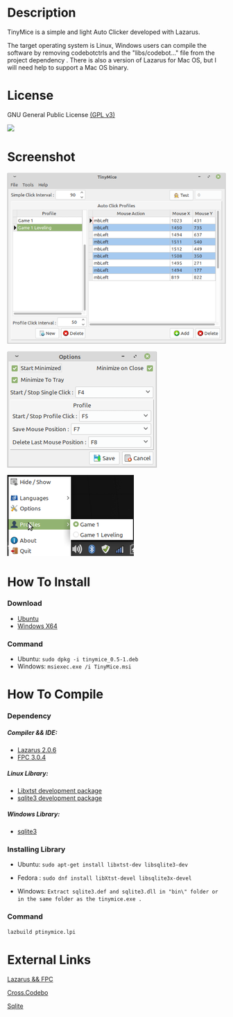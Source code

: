 



# Description

TinyMice is a simple and light Auto Clicker developed with Lazarus. 

The target operating system is Linux,  Windows users can compile the software by removing codebotctrls and the "libs/codebot..." file from the project dependency . There is also a version of Lazarus for Mac OS, but I will need help to support a Mac OS binary.



# **License**

GNU General Public License [(GPL v3)](https://www.gnu.org/licenses/gpl-3.0.html)

![](https://www.gnu.org/graphics/gplv3-or-later.png)



# **Screenshot**

![](pictures/screenshot/Main.png)

![](pictures/screenshot/Options.png)

![](pictures/screenshot/systray.png)

# How To Install

### Download

- [Ubuntu](https://github.com/TheLastCayen/TinyMicePackages/raw/master/bin/tinymice_0.5-1.deb)  
- [Windows X64](https://github.com/TheLastCayen/TinyMicePackages/raw/master/bin/TinyMice.msi)



### Command

- Ubuntu:  `sudo dpkg -i tinymice_0.5-1.deb `
- Windows: `msiexec.exe /i TinyMice.msi`



# How To Compile

### **Dependency**

##### Compiler && IDE: 

- [Lazarus 2.0.6](https://www.lazarus-ide.org/index.php?page=downloads)
- [FPC 3.0.4](https://www.lazarus-ide.org/index.php?page=downloads)

##### Linux Library: 

- [Libxtst development package](http://www.linuxfromscratch.org/blfs/view/svn/x/x7lib.html)
- [sqlite3 development package](https://www.sqlite.org/download.html)

##### Windows Library: 

- [sqlite3](https://www.sqlite.org/download.html)

  

### Installing Library

- Ubuntu:  `sudo apt-get install libxtst-dev libsqlite3-dev `

- Fedora :  `sudo dnf install libXtst-devel libsqlite3x-devel`

- Windows: `Extract sqlite3.def and sqlite3.dll in "bin\" folder or in the same folder as the tinymice.exe .` 

  

### Command

```bash
lazbuild ptinymice.lpi
```



# External Links

[Lazarus && FPC](https://www.lazarus-ide.org/)

[Cross.Codebo](https://github.com/sysrpl/Cross.Codebot)

[Sqlite](https://www.sqlite.org/)


